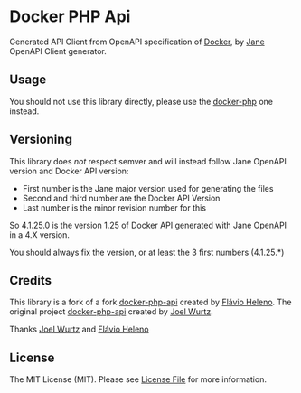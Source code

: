 # Docker PHP Api

Generated API Client from OpenAPI specification of [Docker](https://www.docker.com/), by [Jane](https://github.com/janephp/janephp) OpenAPI Client generator.

## Usage

You should not use this library directly, please use the [docker-php](https://github.com/PrestaInfra/docker-php) one instead.

## Versioning

This library does *not* respect semver and will instead follow Jane OpenAPI version and Docker API version:

 * First number is the Jane major version used for generating the files
 * Second and third number are the Docker API Version
 * Last number is the minor revision number for this

So 4.1.25.0 is the version 1.25 of Docker API generated with Jane OpenAPI in a 4.X version.

You should always fix the version, or at least the 3 first numbers (4.1.25.\*)

## Credits

This library is a fork of a fork [docker-php-api](https://github.com/beluga-php/docker-php-api) created by [Flávio Heleno](https://github.com/flavioheleno).
The original project [docker-php-api](https://github.com/docker-php/docker-php-api) created by [Joel Wurtz](https://github.com/joelwurtz).

Thanks [Joel Wurtz](https://github.com/joelwurtz) and [Flávio Heleno](https://github.com/flavioheleno)

## License

The MIT License (MIT). Please see [License File](LICENSE) for more information.
